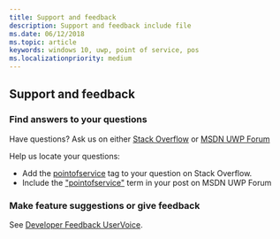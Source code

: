 ```yaml
---
title: Support and feedback
description: Support and feedback include file
ms.date: 06/12/2018
ms.topic: article
keywords: windows 10, uwp, point of service, pos
ms.localizationpriority: medium
---
```

## Support and feedback

### Find answers to your questions

Have questions? Ask us on either [Stack Overflow](https://aka.ms/pos-stackoverflow) or [MSDN UWP Forum](https://aka.ms/pos-msdn-uwpforum)

Help us locate your questions:
- Add the [pointofservice](https://aka.ms/pos-stackoverflow) tag to your question on Stack Overflow. 
- Include the ["pointofservice"](https://aka.ms/pos-msdn-uwpforum) term in your post on MSDN UWP Forum

### Make feature suggestions or give feedback
See [Developer Feedback UserVoice](https://wpdev.uservoice.com/forums/110705-universal-windows-platform?category_id=202594).